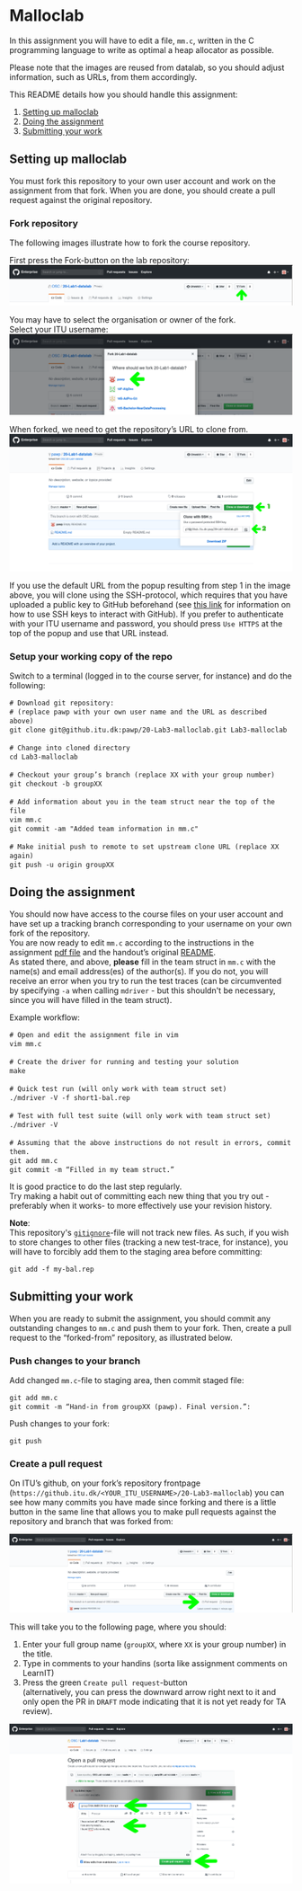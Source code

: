 # Malloclab

In this assignment you will have to edit a file, `mm.c`, written in the C
programming language to write as optimal a heap allocator as possible.

Please note that the images are reused from datalab, so you should adjust
information, such as URLs, from them accordingly.

This README details how you should handle this assignment:

1. [Setting up malloclab](#setting-up-malloclab)
2. [Doing the assignment](#doing-the-assignment)
3. [Submitting your work](#submitting-your-work)



## Setting up malloclab
You must fork this repository to your own user account and work on the
assignment from that fork. When you are done, you should create a pull request
against the original repository.


### Fork repository
The following images illustrate how to fork the course repository.

First press the Fork-button on the lab repository:
![Fork](./img/Fork.png)


You may have to select the organisation or owner of the fork.<br>
Select your ITU username:
![ChooseUser](./img/ChooseUser.png)


When forked, we need to get the repository’s URL to clone from.<br>
![GetCloneUrl](./img/GetCloneUrl.png)

If you use the default URL from the popup resulting from step 1 in the image
above, you will clone using the SSH-protocol, which requires that you have
uploaded a public key to GitHub beforehand (see
[this link](https://devconnected.com/how-to-setup-ssh-keys-on-github/)
for information on how to use SSH keys to interact with GitHub). If you prefer
to authenticate with your ITU username and password, you should press
`Use HTTPS` at the top of the popup and use that URL instead.

### Setup your working copy of the repo
Switch to a terminal (logged in to the course server, for instance) and do the
following:
```
# Download git repository:
# (replace pawp with your own user name and the URL as described above)
git clone git@github.itu.dk:pawp/20-Lab3-malloclab.git Lab3-malloclab

# Change into cloned directory
cd Lab3-malloclab

# Checkout your group’s branch (replace XX with your group number)
git checkout -b groupXX

# Add information about you in the team struct near the top of the file
vim mm.c
git commit -am "Added team information in mm.c"

# Make initial push to remote to set upstream clone URL (replace XX again)
git push -u origin groupXX
```

## Doing the assignment
You should now have access to the course files on your user account and have set
up a tracking branch corresponding to your username on your own fork of the
repository.<br>
You are now ready to edit `mm.c` according to the instructions in the
assignment [pdf file](./malloclab.pdf) and the handout’s original
[README](./README).<br>
As stated there, and above, **please** fill in the team struct in `mm.c` with
the name(s) and email address(es) of the author(s). If you do not, you will
receive an error when you try to run the test traces (can be circumvented by
specifying `-a` when calling `mdriver` - but this shouldn't be necessary, since
you will have filled in the team struct).

Example workflow:
```
# Open and edit the assignment file in vim
vim mm.c

# Create the driver for running and testing your solution
make

# Quick test run (will only work with team struct set)
./mdriver -V -f short1-bal.rep

# Test with full test suite (will only work with team struct set)
./mdriver -V

# Assuming that the above instructions do not result in errors, commit them.
git add mm.c
git commit -m “Filled in my team struct.”
```    

It is good practice to do the last step regularly.<br>
Try making a habit out of committing each new thing that you try out -preferably
when it works- to more effectively use your revision history.

**Note**:<br>
This repository's [`gitignore`](./.gitignore)-file will not track new files. As
such, if you wish to store changes to other files (tracking a new test-trace,
for instance), you will have to forcibly add them to the staging area before
committing:

```
git add -f my-bal.rep
```


## Submitting your work
When you are ready to submit the assignment, you should commit any outstanding
changes to `mm.c` and push them to your fork. Then, create a pull request to
the “forked-from” repository, as illustrated below.


### Push changes to your branch
Add changed `mm.c`-file to staging area, then commit staged file:
```
git add mm.c
git commit -m “Hand-in from groupXX (pawp). Final version.”:
```

Push changes to your fork:
```
git push
```
   
### Create a pull request
On ITU’s github, on your fork’s repository frontpage
(`https://github.itu.dk/<YOUR_ITU_USERNAME>/20-Lab3-malloclab`) you can see how
many commits you have made since forking and there is a little button in the
same line that allows you to make pull requests against the repository and
branch that was forked from:

![New PR](./img/MakePullRequest.png)


This will take you to the following page, where you should:

1. Enter your full group name (`groupXX`, where `XX` is your group number) in the title.
2. Type in comments to your handins (sorta like assignment comments on LearnIT)
3. Press the green `Create pull request`-button<br>
   (alternatively, you can press the downward arrow right next to it and only
   open the PR in `DRAFT` mode indicating that it is not yet ready for TA
   review).


![Open PR](./img/OpenPullRequest.png)
